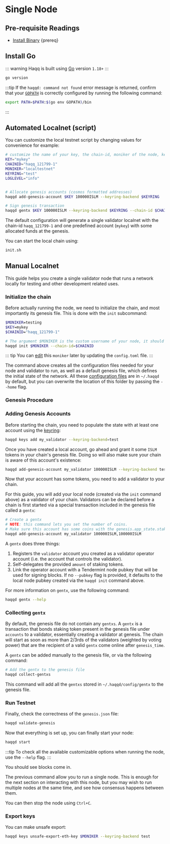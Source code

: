 <!--
order: 1
-->

# Single Node

## Pre-requisite Readings

- [Install Binary](./../../quickstart/installation.md)  {prereq}

## Install Go

::: warning
Haqq is built using [Go](https://golang.org/dl/) version `1.18+`
:::

```bash
go version
```

:::tip
If the `haqqd: command not found` error message is returned, confirm that your [`GOPATH`](https://golang.org/doc/gopath_code#GOPATH) is correctly configured by running the following command:

```bash
export PATH=$PATH:$(go env GOPATH)/bin
```
:::

## Automated Localnet (script)

You can customize the local testnet script by changing values for convenience for example:

```bash
# customize the name of your key, the chain-id, moniker of the node, keyring backend, and log level
KEY="mykey"
CHAINID="haqq_121799-1"
MONIKER="localtestnet"
KEYRING="test"
LOGLEVEL="info"


# Allocate genesis accounts (cosmos formatted addresses)
haqqd add-genesis-account $KEY 100000ISLM --keyring-backend $KEYRING

# Sign genesis transaction
haqqd gentx $KEY 100000ISLM --keyring-backend $KEYRING --chain-id $CHAINID
```

The default configuration will generate a single validator localnet with the chain-id
`haqq_121799-1` and one predefined account (`mykey`) with some allocated funds at the genesis.

You can start the local chain using:

```bash
init.sh
```

## Manual Localnet

This guide helps you create a single validator node that runs a network locally for testing and other development related uses.

### Initialize the chain

Before actually running the node, we need to initialize the chain, and most importantly its genesis file. This is done with the `init` subcommand:

```bash
$MONIKER=testing
$KEY=mykey
$CHAINID="haqq_121799-1"

# The argument $MONIKER is the custom username of your node, it should be human-readable.
haqqd init $MONIKER --chain-id=$CHAINID
```

::: tip
You can [edit](./../../quickstart/binary.md#configuring-the-node) this `moniker` later by updating the `config.toml` file.
:::

The command above creates all the configuration files needed for your node and validator to run, as well as a default genesis file, which defines the initial state of the network. All these [configuration files](./../../quickstart/binary.md#configuring-the-node) are in `~/.haqqd` by default, but you can overwrite the location of this folder by passing the `--home` flag.

### Genesis Procedure

### Adding Genesis Accounts

Before starting the chain, you need to populate the state with at least one account using the [keyring](./../keys-wallets/keyring.md#add-keys):

```bash
haqqd keys add my_validator --keyring-backend=test
```

Once you have created a local account, go ahead and grant it some `ISLM` tokens in your chain's genesis file. Doing so will also make sure your chain is aware of this account's existence:

```bash
haqqd add-genesis-account my_validator 100000ISLM --keyring-backend test
```

Now that your account has some tokens, you need to add a validator to your chain.

 For this guide, you will add your local node (created via the `init` command above) as a validator of your chain. Validators can be declared before a chain is first started via a special transaction included in the genesis file called a `gentx`:

```bash
# Create a gentx
# NOTE: this command lets you set the number of coins. 
# Make sure this account has some coins with the genesis.app_state.staking.params.bond_denom denom
haqqd add-genesis-account my_validator 100000ISLM,100000ISLM
```

A `gentx` does three things:

1. Registers the `validator` account you created as a validator operator account (i.e. the account that controls the validator).
2. Self-delegates the provided `amount` of staking tokens.
3. Link the operator account with a Tendermint node pubkey that will be used for signing blocks. If no `--pubkey` flag is provided, it defaults to the local node pubkey created via the `haqqd init` command above.

For more information on `gentx`, use the following command:

```bash
haqqd gentx --help
```

### Collecting `gentx`

By default, the genesis file do not contain any `gentxs`. A `gentx` is a transaction that bonds
staking token present in the genesis file under `accounts` to a validator, essentially creating a
validator at genesis. The chain will start as soon as more than 2/3rds of the validators (weighted
by voting power) that are the recipient of a valid `gentx` come online after `genesis_time`.

A `gentx` can be added manually to the genesis file, or via the following command:

```bash
# Add the gentx to the genesis file
haqqd collect-gentxs
```

This command will add all the `gentxs` stored in `~/.haqqd/config/gentx` to the genesis file.

### Run Testnet

Finally, check the correctness of the `genesis.json` file:

```bash
haqqd validate-genesis
```

Now that everything is set up, you can finally start your node:

```bash
haqqd start
```

:::tip
To check all the available customizable options when running the node, use the `--help` flag.
:::

You should see blocks come in.

The previous command allow you to run a single node. This is enough for the next section on interacting with this node, but you may wish to run multiple nodes at the same time, and see how consensus happens between them.

You can then stop the node using `Ctrl+C`.

### Export keys

You can make unsafe export:

```bash
haqqd keys unsafe-export-eth-key $MONIKER --keyring-backend test
```
